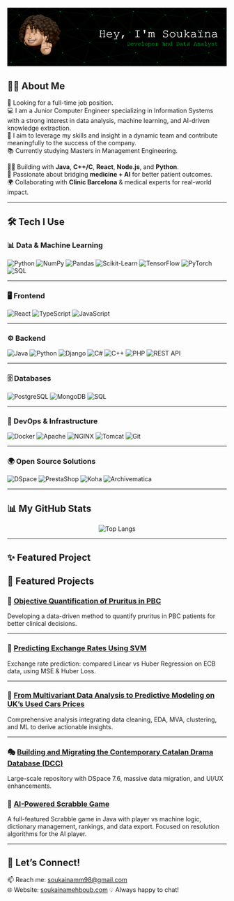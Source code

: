 
![Header](./github-header-image.png)




## 🙋‍♂️ About Me

🎯 Looking for a full-time job position.  
💻 I am a Junior Computer Engineer specializing in Information Systems with a strong interest in data analysis, machine learning, and AI-driven knowledge extraction.  
🚀 I aim to leverage my skills and insight in a dynamic team and contribute meaningfully to the success of the company.  
📚 Currently studying Masters in Management Engineering.

🧑‍💻 Building with **Java**, **C++/C**, **React**, **Node.js**, and **Python**.  
🔬 Passionate about bridging **medicine + AI** for better patient outcomes.  
🌍 Collaborating with **Clinic Barcelona** & medical experts for real-world impact.  

---

## 🛠️ Tech I Use

### 📊 Data & Machine Learning  
![Python](https://img.shields.io/badge/-Python-3776AB?style=for-the-badge&logo=python&logoColor=white)
![NumPy](https://img.shields.io/badge/-NumPy-013243?style=for-the-badge&logo=numpy&logoColor=white)
![Pandas](https://img.shields.io/badge/-Pandas-150458?style=for-the-badge&logo=pandas&logoColor=white)
![Scikit-Learn](https://img.shields.io/badge/-Scikit%20Learn-F7931E?style=for-the-badge&logo=scikit-learn&logoColor=white)
![TensorFlow](https://img.shields.io/badge/-TensorFlow-FF6F00?style=for-the-badge&logo=tensorflow&logoColor=white)
![PyTorch](https://img.shields.io/badge/-PyTorch-EE4C2C?style=for-the-badge&logo=pytorch&logoColor=white)
![SQL](https://img.shields.io/badge/-SQL-4479A1?style=for-the-badge&logo=sqlite&logoColor=white)

---

### 🖥️ Frontend  
![React](https://img.shields.io/badge/-React-61DAFB?style=for-the-badge&logo=react&logoColor=white)
![TypeScript](https://img.shields.io/badge/-TypeScript-3178C6?style=for-the-badge&logo=typescript&logoColor=white)
![JavaScript](https://img.shields.io/badge/-JavaScript-F7DF1E?style=for-the-badge&logo=javascript&logoColor=black)

---

### ⚙️ Backend  
![Java](https://img.shields.io/badge/-Java-007396?style=for-the-badge&logo=java&logoColor=white)
![Python](https://img.shields.io/badge/-Python-3776AB?style=for-the-badge&logo=python&logoColor=white)
![Django](https://img.shields.io/badge/-Django-092E20?style=for-the-badge&logo=django&logoColor=white)
![C#](https://img.shields.io/badge/-C%23-239120?style=for-the-badge&logo=c-sharp&logoColor=white)
![C++](https://img.shields.io/badge/-C++-00599C?style=for-the-badge&logo=c%2B%2B&logoColor=white)
![PHP](https://img.shields.io/badge/-PHP-777BB4?style=for-the-badge&logo=php&logoColor=white)
![REST API](https://img.shields.io/badge/-REST%20API-FF6F00?style=for-the-badge&logo=api&logoColor=white)

---

### 🗄️ Databases  
![PostgreSQL](https://img.shields.io/badge/-PostgreSQL-4169E1?style=for-the-badge&logo=postgresql&logoColor=white)
![MongoDB](https://img.shields.io/badge/-MongoDB-47A248?style=for-the-badge&logo=mongodb&logoColor=white)
![SQL](https://img.shields.io/badge/-SQL-4479A1?style=for-the-badge&logo=sqlite&logoColor=white)

---

### 🚀 DevOps & Infrastructure  
![Docker](https://img.shields.io/badge/-Docker-2496ED?style=for-the-badge&logo=docker&logoColor=white)
![Apache](https://img.shields.io/badge/-Apache-D22128?style=for-the-badge&logo=apache&logoColor=white)
![NGINX](https://img.shields.io/badge/-NGINX-009639?style=for-the-badge&logo=nginx&logoColor=white)
![Tomcat](https://img.shields.io/badge/-Tomcat-F8DC75?style=for-the-badge&logo=apache-tomcat&logoColor=black)
![Git](https://img.shields.io/badge/-Git-F05032?style=for-the-badge&logo=git&logoColor=white)

---

### 🌍 Open Source Solutions  
![DSpace](https://img.shields.io/badge/-DSpace-005B94?style=for-the-badge&logoColor=white)
![PrestaShop](https://img.shields.io/badge/-PrestaShop-DF0067?style=for-the-badge&logo=prestashop&logoColor=white)
![Koha](https://img.shields.io/badge/-Koha-009639?style=for-the-badge&logoColor=white)
![Archivematica](https://img.shields.io/badge/-Archivematica-00ADEF?style=for-the-badge&logoColor=white)



---

## 📊 My GitHub Stats

<p align="center">
  <img src="https://github-readme-stats.vercel.app/api/top-langs/?username=soukainacodes&layout=compact&theme=radical" alt="Top Langs" />
</p>

---

## ✨ Featured Project

## 📌 Featured Projects

### 🧪 [Objective Quantification of Pruritus in PBC](https://github.com/soukainacodes/Objective-Quantification-of-Pruritus-in-PBC)
Developing a data-driven method to quantify pruritus in PBC patients for better clinical decisions.  


---

### 💱 [Predicting Exchange Rates Using SVM](https://github.com/soukainacodes/Using--SVM-To-Predict-Swedish-Krona)
Exchange rate prediction: compared Linear vs Huber Regression on ECB data, using MSE & Huber Loss.  


---

### 🚗 [From Multivariant Data Analysis to Predictive Modeling on UK’s Used Cars Prices](https://github.com/soukainacodes/UK-Cars-Used-MVA-ML)
Comprehensive analysis integrating data cleaning, EDA, MVA, clustering, and ML to derive actionable insights.  

---

### 🎭 [Building and Migrating the Contemporary Catalan Drama Database (DCC)](https://dcc.institutdelteatre.cat/)
Large-scale repository with DSpace 7.6, massive data migration, and UI/UX enhancements.  


### 🎲 [AI-Powered Scrabble Game](https://github.com/soukainacodes/scrabble-project-in-java)
A full-featured Scrabble game in Java with player vs machine logic, dictionary management, rankings, and data export. Focused on resolution algorithms for the AI player.

---

## 💬 Let’s Connect!

📫 Reach me: [soukainamm98@gmail.com](mailto:soukainamm98@gmail.com)  
🌐 Website: [soukainamehboub.com](https://soukainamehboub.com) 
💡 Always happy to chat!



